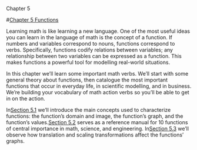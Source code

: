 Chapter 5    

#[Chapter 5 Functions](Functions.md)

Learning math is like learning a new language. One of the most useful ideas you can learn in the language of math is the concept of a function. If numbers and variables correspond to nouns, functions correspond to verbs. Specifically, functions codify relations between variables; any relationship between two variables can be expressed as a function. This makes functions a powerful tool for modelling real-world situations.

In this chapter we’ll learn some important math verbs. We’ll start with some general theory about functions, then catalogue the most important functions that occur in everyday life, in scientific modelling, and in business. We’re building your vocabulary of math action verbs so you’ll be able to get in on the action.

In[Section 5.1](part0005_split_001.md) we’ll introduce the main concepts used to characterize functions: the function’s domain and image, the function’s graph, and the function’s values.[Section 5.2](part0005_split_002.md) serves as a reference manual for 10 functions of central importance in math, science, and engineering. In[Section 5.3](part0005_split_003.md) we’ll observe how translation and scaling transformations affect the functions’ graphs.
